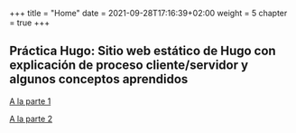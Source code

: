 +++
title = "Home"
date = 2021-09-28T17:16:39+02:00
weight = 5
chapter = true
+++

## Práctica Hugo: Sitio web estático de Hugo con explicación de proceso cliente/servidor y algunos conceptos aprendidos

[A la parte 1](/practica/practica1/)

[A la parte 2](/practica/practica2/)
